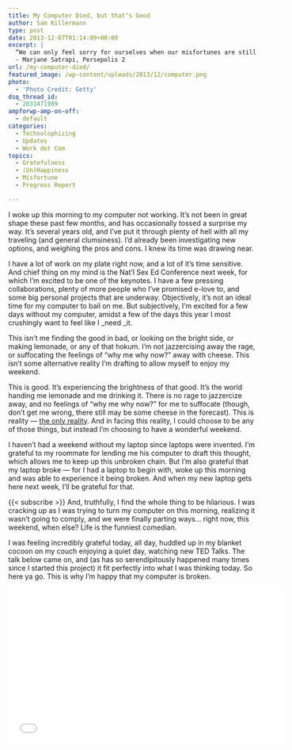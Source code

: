 ```yaml
---
title: My Computer Died, but that’s Good
author: Sam Killermann
type: post
date: 2013-12-07T01:14:09+00:00
excerpt: |
  “We can only feel sorry for ourselves when our misfortunes are still supportable. Once this limit is crossed, the only way to bear the unbearable is to laugh at it.”
  - Marjane Satrapi, Persepolis 2
url: /my-computer-died/
featured_image: /wp-content/uploads/2013/12/computer.png
photo:
  - 'Photo Credit: Getty'
dsq_thread_id:
  - 2031471989
ampforwp-amp-on-off:
  - default
categories:
  - Technolophizing
  - Updates
  - Work dot Com
topics:
  - Gratefulness
  - (Un)Happiness
  - Misfortune
  - Progress Report

---
```

I woke up this morning to my computer not working. It&#8217;s not been in great shape these past few months, and has occasionally tossed a surprise my way. It&#8217;s several years old, and I&#8217;ve put it through plenty of hell with all my traveling (and general clumsiness). I&#8217;d already been investigating new options, and weighing the pros and cons. I knew its time was drawing near.

I have a lot of work on my plate right now, and a lot of it&#8217;s time sensitive. And chief thing on my mind is the Nat&#8217;l Sex Ed Conference next week, for which I&#8217;m excited to be one of the keynotes. I have a few pressing collaborations, plenty of more people who I&#8217;ve promised e-love to, and some big personal projects that are underway. Objectively, it&#8217;s not an ideal time for my computer to bail on me. But subjectively, I&#8217;m excited for a few days without my computer, amidst a few of the days this year I most crushingly want to feel like I _need _it.<!--more-->

This isn&#8217;t me finding the good in bad, or looking on the bright side, or making lemonade, or any of that hokum. I&#8217;m not jazzercising away the rage, or suffocating the feelings of &#8220;why me why now?&#8221; away with cheese. This isn&#8217;t some alternative reality I&#8217;m drafting to allow myself to enjoy my weekend.

This is good. It&#8217;s experiencing the brightness of that good. It&#8217;s the world handing me lemonade and me drinking it. There is no rage to jazzercize away, and no feelings of &#8220;why me why now?&#8221; for me to suffocate (though, don&#8217;t get me wrong, there still may be some cheese in the forecast). This is reality &#8212; [the only reality][1]. And in facing this reality, I could choose to be any of those things, but instead I&#8217;m choosing to have a wonderful weekend.

I haven&#8217;t had a weekend without my laptop since laptops were invented. I&#8217;m grateful to my roommate for lending me his computer to draft this thought, which allows me to keep up this unbroken chain. But I&#8217;m also grateful that my laptop broke &#8212; for I had a laptop to begin with, woke up this morning and was able to experience it being broken. And when my new laptop gets here next week, I&#8217;ll be grateful for that.

{{< subscribe >}}
And, truthfully, I find the whole thing to be hilarious. I was cracking up as I was trying to turn my computer on this morning, realizing it wasn&#8217;t going to comply, and we were finally parting ways&#8230; right now, this weekend, when else? Life is the funniest comedian.

I was feeling incredibly grateful today, all day, huddled up in my blanket cocoon on my couch enjoying a quiet day, watching new TED Talks. The talk below came on, and (as has so serendipitously happened many times since I started this project) it fit perfectly into what I was thinking today. So here ya go. This is why I&#8217;m happy that my computer is broken.

<div class="youtube">
  <iframe src="//www.youtube.com/embed/UtBsl3j0YRQ" width="560" height="315" frameborder="0" allowfullscreen="allowfullscreen"></iframe>
</div>

 [1]: /today-is-perfect/ "Today is Perfect"